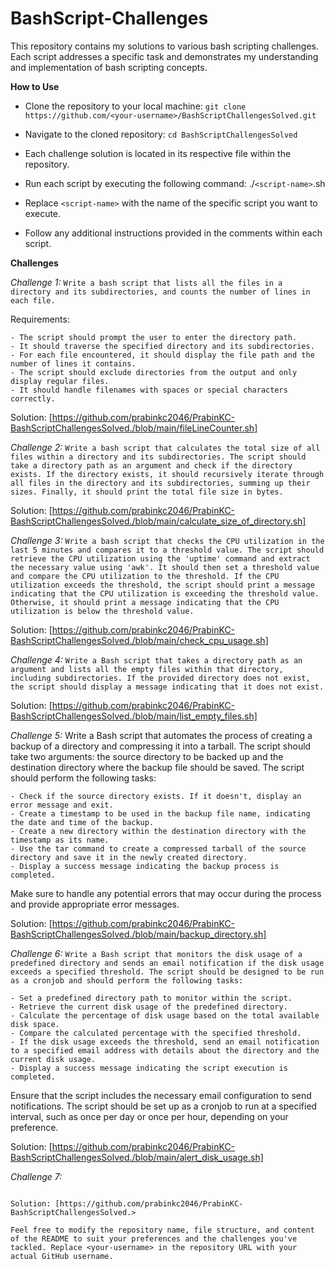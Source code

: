 # BashScript-Challenges
This repository contains my solutions to various bash scripting challenges. Each script addresses a specific task and demonstrates my understanding and implementation of bash scripting concepts.

**How to Use**

- Clone the repository to your local machine:
	```git clone https://github.com/<your-username>/BashScriptChallengesSolved.git```

- Navigate to the cloned repository:
	```cd BashScriptChallengesSolved```

- Each challenge solution is located in its respective file within the repository.
- Run each script by executing the following command:
	./```<script-name>```.sh

- Replace ```<script-name>``` with the name of the specific script you want to execute.

- Follow any additional instructions provided in the comments within each script.

**Challenges**

*Challenge 1:*
```Write a bash script that lists all the files in a directory and its subdirectories, and counts the number of lines in each file.```

Requirements:

	- The script should prompt the user to enter the directory path.
	- It should traverse the specified directory and its subdirectories.
	- For each file encountered, it should display the file path and the number of lines it contains.
	- The script should exclude directories from the output and only display regular files.
	- It should handle filenames with spaces or special characters correctly.

Solution: [https://github.com/prabinkc2046/PrabinKC-BashScriptChallengesSolved./blob/main/fileLineCounter.sh]

*Challenge 2:*
```Write a bash script that calculates the total size of all files within a directory and its subdirectories. The script should take a directory path as an argument and check if the directory exists. If the directory exists, it should recursively iterate through all files in the directory and its subdirectories, summing up their sizes. Finally, it should print the total file size in bytes.```

Solution: [https://github.com/prabinkc2046/PrabinKC-BashScriptChallengesSolved./blob/main/calculate_size_of_directory.sh]

*Challenge 3:*
```Write a bash script that checks the CPU utilization in the last 5 minutes and compares it to a threshold value. The script should retrieve the CPU utilization using the 'uptime' command and extract the necessary value using 'awk'. It should then set a threshold value and compare the CPU utilization to the threshold. If the CPU utilization exceeds the threshold, the script should print a message indicating that the CPU utilization is exceeding the threshold value. Otherwise, it should print a message indicating that the CPU utilization is below the threshold value.```

Solution: [https://github.com/prabinkc2046/PrabinKC-BashScriptChallengesSolved./blob/main/check_cpu_usage.sh]

*Challenge 4:*
```Write a Bash script that takes a directory path as an argument and lists all the empty files within that directory, including subdirectories. If the provided directory does not exist, the script should display a message indicating that it does not exist.```

Solution: [https://github.com/prabinkc2046/PrabinKC-BashScriptChallengesSolved./blob/main/list_empty_files.sh]

*Challenge 5:*
Write a Bash script that automates the process of creating a backup of a directory and compressing it into a tarball. The script should take two arguments: the source directory to be backed up and the destination directory where the backup file should be saved. The script should perform the following tasks:

	- Check if the source directory exists. If it doesn't, display an error message and exit.
	- Create a timestamp to be used in the backup file name, indicating the date and time of the backup.
	- Create a new directory within the destination directory with the timestamp as its name.
	- Use the tar command to create a compressed tarball of the source directory and save it in the newly created directory.
	- Display a success message indicating the backup process is completed.

Make sure to handle any potential errors that may occur during the process and provide appropriate error messages.

Solution: [https://github.com/prabinkc2046/PrabinKC-BashScriptChallengesSolved./blob/main/backup_directory.sh]

*Challenge 6:*
```Write a Bash script that monitors the disk usage of a predefined directory and sends an email notification if the disk usage exceeds a specified threshold. The script should be designed to be run as a cronjob and should perform the following tasks:```

	- Set a predefined directory path to monitor within the script.
	- Retrieve the current disk usage of the predefined directory.
	- Calculate the percentage of disk usage based on the total available disk space.
	- Compare the calculated percentage with the specified threshold.
	- If the disk usage exceeds the threshold, send an email notification to a specified email address with details about the directory and the current disk usage.
	- Display a success message indicating the script execution is completed.

Ensure that the script includes the necessary email configuration to send notifications. The script should be set up as a cronjob to run at a specified interval, such as once per day or once per hour, depending on your preference.

Solution: [https://github.com/prabinkc2046/PrabinKC-BashScriptChallengesSolved./blob/main/alert_disk_usage.sh]

*Challenge 7:*
```Write a Bash script that create README.md file when the list of command is provided as a input file to it>

Solution: [https://github.com/prabinkc2046/PrabinKC-BashScriptChallengesSolved.>

Feel free to modify the repository name, file structure, and content of the README to suit your preferences and the challenges you've tackled. Replace <your-username> in the repository URL with your actual GitHub username.


